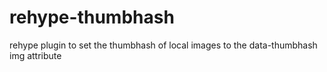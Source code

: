 # rehype-thumbhash
rehype plugin to set the thumbhash of local images to the data-thumbhash img attribute
